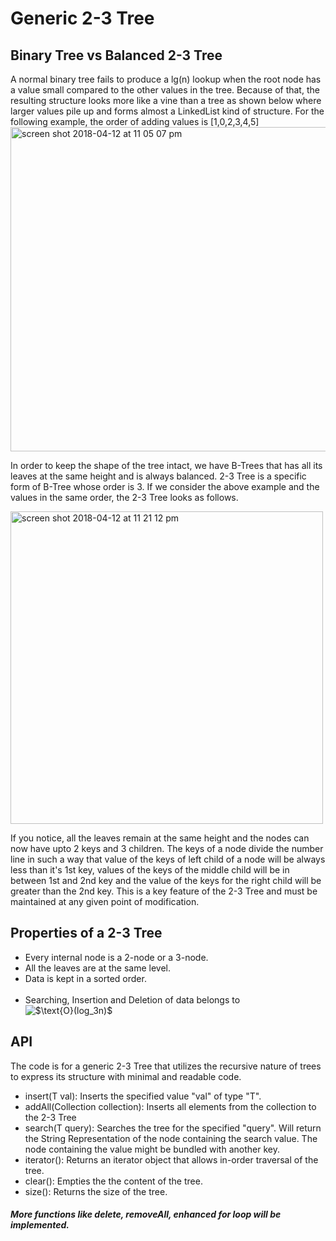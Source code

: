 # Generic 2-3 Tree
<h2>Binary Tree vs Balanced 2-3 Tree</h2>
<p>A normal binary tree fails to produce a lg(n) lookup when the root node has a value small compared to the other values in the tree. Because of that, the resulting structure looks more like a vine than a tree as shown below where larger values pile up and forms almost a LinkedList kind of structure. For the following example, the order of adding values is [1,0,2,3,4,5]
                 <img width="519" alt="screen shot 2018-04-12 at 11 05 07 pm" src="https://user-images.githubusercontent.com/28474117/38719306-0be4c990-3ea6-11e8-90c1-7e721722e6a8.png"><p>
<p>In order to keep the shape of the tree intact, we have B-Trees that has all its leaves at the same height and is always balanced. 2-3 Tree is a specific form of B-Tree whose order is 3. If we consider the above example and the values in the same order, the 2-3 Tree looks as follows.</p>
<p><img width="500" alt="screen shot 2018-04-12 at 11 21 12 pm" src="https://user-images.githubusercontent.com/28474117/38719731-4a38e418-3ea8-11e8-86ab-d045977b4f95.png"></p>
<p>If you notice, all the leaves remain at the same height and the nodes can now have upto 2 keys and 3 children. The keys of a node divide the number line in such a way that value of the keys of left child of a node will be always less than it's 1st key, values of the keys of the middle child will be in between 1st and 2nd key and the value of the keys for the right child will be greater than the 2nd key. This is a key feature of the 2-3 Tree and must be maintained at any given point of modification.</p>
<h2>Properties of a 2-3 Tree</h2>
<ul>
  <li>Every internal node is a 2-node or a 3-node.</li>
  <li>All the leaves are at the same level.</li>
  <li>Data is kept in a sorted order.</li>
  <li>Searching, Insertion and Deletion of data belongs to <img src="http://latex.codecogs.com/svg.latex?\inline&space;\fn_phv&space;$\text{O}(log_3n)$" title="$\text{O}(log_3n)$"/> </li>
</ul>
<h2>API</h2>
The code is for a generic 2-3 Tree that utilizes the recursive nature of trees to express its structure with minimal and readable code.
<ul>
  <li>insert(T val): Inserts the specified value "val" of type "T".</li>
  <li>addAll(Collection<T> collection): Inserts all elements from the collection to the 2-3 Tree</li>
  <li>search(T query): Searches the tree for the specified "query". Will return the String Representation of the node containing the search value. The node containing the value might be bundled with another key.</li>
  <li>iterator(): Returns an iterator object that allows in-order traversal of the tree.</li>
  <li>clear(): Empties the the content of the tree.</li>
  <li>size(): Returns the size of the tree.</li>
</ul>
<h5>More functions like delete, removeAll, enhanced for loop will be implemented.</h5>
